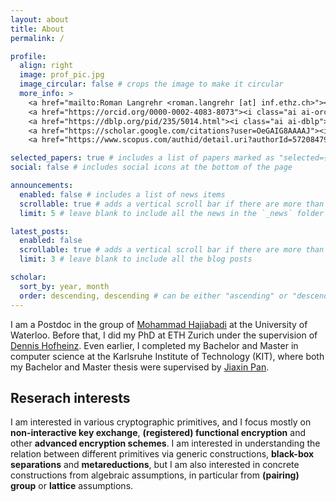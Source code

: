 ```yaml
---
layout: about
title: About
permalink: /

profile:
  align: right
  image: prof_pic.jpg
  image_circular: false # crops the image to make it circular
  more_info: >
    <a href="mailto:Roman Langrehr <roman.langrehr [at] inf.ethz.ch>"><i class="fa-solid fa-envelope"></i> roman.langrehr [at] inf.ethz.ch</a><br>
    <a href="https://orcid.org/0000-0002-4083-8073"><i class="ai ai-orcid"></i> 0000-0002-4083-8073</a><br>
    <a href="https://dblp.org/pid/235/5014.html"><i class="ai ai-dblp"></i> https://dblp.org/pid/235/5014.html</a><br>
    <a href="https://scholar.google.com/citations?user=OeGAIG8AAAAJ"><i class="ai ai-google-scholar"></i> Google scholar: OeGAIG8AAAAJ</a><br>
    <a href="https://www.scopus.com/authid/detail.uri?authorId=57208479922"><i class="ai ai-scopus"></i> Scopus ID: 57208479922</a>

selected_papers: true # includes a list of papers marked as "selected={true}"
social: false # includes social icons at the bottom of the page

announcements:
  enabled: false # includes a list of news items
  scrollable: true # adds a vertical scroll bar if there are more than 3 news items
  limit: 5 # leave blank to include all the news in the `_news` folder

latest_posts:
  enabled: false
  scrollable: true # adds a vertical scroll bar if there are more than 3 new posts items
  limit: 3 # leave blank to include all the blog posts

scholar:
  sort_by: year, month
  order: descending, descending # can be either "ascending" or "descending"
---
```


I am a Postdoc in the group of [Mohammad Hajiabadi](https://sites.google.com/view/mdhajiabadi/home) at the University of Waterloo. Before that, I did my PhD at ETH Zurich under the supervision of [Dennis Hofheinz](https://people.inf.ethz.ch/dhofheinz/). Even earlier, I completed my Bachelor and Master in computer science at the Karlsruhe Institute of Technology (KIT), where both my Bachelor and Master thesis were supervised by [Jiaxin Pan](https://sites.google.com/view/jiaxinpan).

## Reserach interests

I am interested in various cryptographic primitives, and I focus mostly on **non-interactive key exchange**, **(registered) functional encryption** and other **advanced encryption schemes**. I am interested in understanding the relation between different primitives via generic constructions, **black-box separations** and **metareductions**, but I am also interested in concrete constructions from algebraic assumptions, in particular from **(pairing) group** or **lattice** assumptions.
